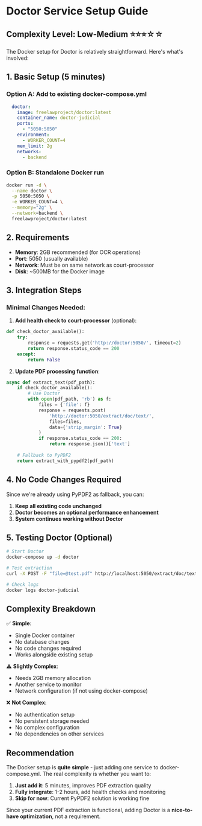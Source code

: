 # Doctor Service Setup Guide

## Complexity Level: **Low-Medium** ⭐⭐⭐☆☆

The Docker setup for Doctor is relatively straightforward. Here's what's involved:

## 1. Basic Setup (5 minutes)

### Option A: Add to existing docker-compose.yml
```yaml
  doctor:
    image: freelawproject/doctor:latest
    container_name: doctor-judicial
    ports:
      - "5050:5050"
    environment:
      - WORKER_COUNT=4
    mem_limit: 2g
    networks:
      - backend
```

### Option B: Standalone Docker run
```bash
docker run -d \
  --name doctor \
  -p 5050:5050 \
  -e WORKER_COUNT=4 \
  --memory="2g" \
  --network=backend \
  freelawproject/doctor:latest
```

## 2. Requirements

- **Memory**: 2GB recommended (for OCR operations)
- **Port**: 5050 (usually available)
- **Network**: Must be on same network as court-processor
- **Disk**: ~500MB for the Docker image

## 3. Integration Steps

### Minimal Changes Needed:

1. **Add health check to court-processor** (optional):
```python
def check_doctor_available():
    try:
        response = requests.get('http://doctor:5050/', timeout=2)
        return response.status_code == 200
    except:
        return False
```

2. **Update PDF processing function**:
```python
async def extract_text(pdf_path):
    if check_doctor_available():
        # Use Doctor
        with open(pdf_path, 'rb') as f:
            files = {'file': f}
            response = requests.post(
                'http://doctor:5050/extract/doc/text/',
                files=files,
                data={'strip_margin': True}
            )
            if response.status_code == 200:
                return response.json()['text']
    
    # Fallback to PyPDF2
    return extract_with_pypdf2(pdf_path)
```

## 4. No Code Changes Required

Since we're already using PyPDF2 as fallback, you can:
1. **Keep all existing code unchanged**
2. **Doctor becomes an optional performance enhancement**
3. **System continues working without Doctor**

## 5. Testing Doctor (Optional)

```bash
# Start Doctor
docker-compose up -d doctor

# Test extraction
curl -X POST -F "file=@test.pdf" http://localhost:5050/extract/doc/text/

# Check logs
docker logs doctor-judicial
```

## Complexity Breakdown

✅ **Simple**:
- Single Docker container
- No database changes
- No code changes required
- Works alongside existing setup

⚠️ **Slightly Complex**:
- Needs 2GB memory allocation
- Another service to monitor
- Network configuration (if not using docker-compose)

❌ **Not Complex**:
- No authentication setup
- No persistent storage needed
- No complex configuration
- No dependencies on other services

## Recommendation

The Docker setup is **quite simple** - just adding one service to docker-compose.yml. The real complexity is whether you want to:

1. **Just add it**: 5 minutes, improves PDF extraction quality
2. **Fully integrate**: 1-2 hours, add health checks and monitoring
3. **Skip for now**: Current PyPDF2 solution is working fine

Since your current PDF extraction is functional, adding Doctor is a **nice-to-have optimization**, not a requirement.